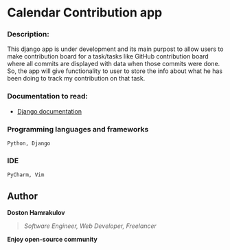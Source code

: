 # Calendar Contribution app

### Description:
This django app is under development and its main purpost to allow users to make contribution board for a task/tasks like GitHub contribution board where all commits are displayed with data when those commits were done. So, the app will give functionality to user to store the info about what he has been doing to track my contribution on that task.

### Documentation to read:
* [Django documentation](https://docs.djangoproject.com/en/2.1/intro/tutorial01/)

### Programming languages and frameworks
```[Python, Django]
Python, Django
```

### IDE
```[Pycharm, Vim]
PyCharm, Vim
```

## Author
**Doston Hamrakulov**
>*Software Engineer, Web Developer, Freelancer*

**Enjoy open-source community**
